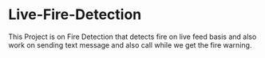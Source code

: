 # Live-Fire-Detection
This Project is on Fire Detection that detects fire on live feed basis and also work on sending text message and also call while we get the fire warning.
